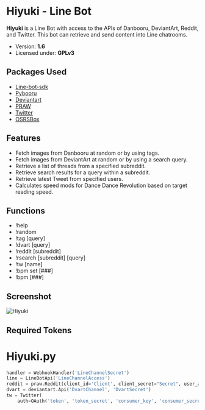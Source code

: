 ﻿# Hiyuki - Line Bot

**Hiyuki** is a Line Bot with access to the APIs of Danbooru, DeviantArt, Reddit, and Twitter. This bot can retrieve and send content into Line chatrooms.

- Version: **1.6**
- Licensed under: **GPLv3**

## Packages Used
- [Line-bot-sdk](https://github.com/line/line-bot-sdk-python)
- [Pybooru](https://github.com/LuqueDaniel/pybooru)
- [Deviantart](https://github.com/neighbordog/deviantart)
- [PRAW](https://github.com/praw-dev/praw)
- [Twitter](https://github.com/sixohsix/twitter)
- [OSRSBox](https://www.osrsbox.com/projects/osrsbox-db/)

## Features
- Fetch images from Danbooru at random or by using tags.
- Fetch images from DeviantArt at random or by using a search query.
- Retrieve a list of threads from a specified subreddit.
- Retrieve search results for a query within a subreddit.
- Retrieve latest Tweet from specified users.
- Calculates speed mods for Dance Dance Revolution based on target reading speed.

## Functions
- !help
- !random
- !tag [query]
- !dvart [query]
- !reddit [subreddit]
- !rsearch [subreddit] [query]
- !tw [name]
- !bpm set [###]
- !bpm [###]

## Screenshot
![Hiyuki](https://user-images.githubusercontent.com/45186205/53592449-4d3b2180-3b64-11e9-8f4f-4cd2df470bd5.png)

## Required Tokens
# Hiyuki.py
```python
handler = WebhookHandler('LineChannelSecret')
line = LineBotApi('LineChannelAccess')
reddit = praw.Reddit(client_id='Client', client_secret="Secret", user_agent='UserAgent')
dvart = deviantart.Api('DvartChannel', 'DvartSecret')
tw = Twitter(
    auth=OAuth('token', 'token_secret', 'consumer_key', 'consumer_secret'))
```
